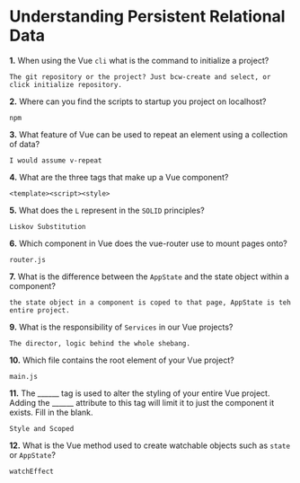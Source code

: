 # Understanding Persistent Relational Data

**1.** When using the Vue `cli` what is the command to initialize a project?
<!-- enter you answer in the space below -->
```
The git repository or the project? Just bcw-create and select, or click initialize repository.
```
**2.** Where can you find the scripts to startup you project on localhost?
<!-- enter you answer in the space below -->
```
npm
```
**3.** What feature of Vue can be used to repeat an element using a collection of data?
<!-- enter you answer in the space below -->
```
I would assume v-repeat
```
**4.** What are the three tags that make up a Vue component?
<!-- enter you answer in the space below -->
```
<template><script><style>
```
**5.** What does the `L` represent in the `SOLID` principles?
<!-- enter you answer in the space below -->
```
Liskov Substitution
```
**6.** Which component in Vue does the vue-router use to mount pages onto?
<!-- enter you answer in the space below -->
```
router.js
```
**7.** What is the difference between the `AppState` and the state object within a component?
<!-- enter you answer in the space below -->
```
the state object in a component is coped to that page, AppState is teh entire project.
```
**9.** What is the responsibility of `Services` in our Vue projects?
<!-- enter you answer in the space below -->
```
The director, logic behind the whole shebang.
```
**10.** Which file contains the root element of your Vue project?
<!-- enter you answer in the space below -->
```
main.js
```
**11.** The ______ tag is used to alter the styling of your entire Vue project.  Adding the ______ attribute to this tag will limit it to just the component it exists.  Fill in the blank.
<!-- enter you answer in the space below -->
```
Style and Scoped

```
**12.** What is the Vue method used to create watchable objects such as `state` or `AppState`?
<!-- enter you answer in the space below -->
```
watchEffect
```